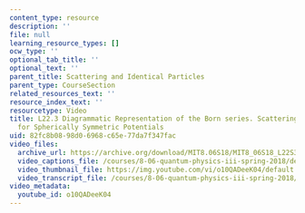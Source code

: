 ```yaml
---
content_type: resource
description: ''
file: null
learning_resource_types: []
ocw_type: ''
optional_tab_title: ''
optional_text: ''
parent_title: Scattering and Identical Particles
parent_type: CourseSection
related_resources_text: ''
resource_index_text: ''
resourcetype: Video
title: L22.3 Diagrammatic Representation of the Born series. Scattering Amplitude
  for Spherically Symmetric Potentials
uid: 82fc8b08-98d0-6968-c65e-77da7f347fac
video_files:
  archive_url: https://archive.org/download/MIT8.06S18/MIT8_06S18_L22S3_300k.mp4
  video_captions_file: /courses/8-06-quantum-physics-iii-spring-2018/de460b4ae4255b92a06df9c719902cb7_o10QADeeK04.vtt
  video_thumbnail_file: https://img.youtube.com/vi/o10QADeeK04/default.jpg
  video_transcript_file: /courses/8-06-quantum-physics-iii-spring-2018/6fda78825a6bf78c701745efce69246a_o10QADeeK04.pdf
video_metadata:
  youtube_id: o10QADeeK04
---
```

